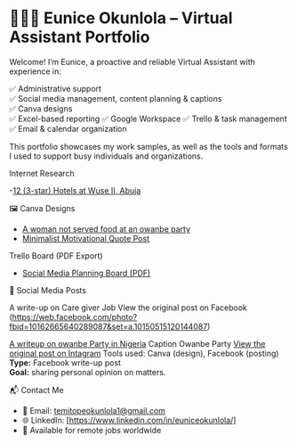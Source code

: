 # 👩🏽‍💻 Eunice Okunlola – Virtual Assistant Portfolio

Welcome! I’m Eunice, a proactive and reliable Virtual Assistant with experience in:

✅ Administrative support  
✅ Social media management, content planning & captions  
✅ Canva designs  
✅ Excel-based reporting
✅ Google Workspace
✅ Trello & task management  
✅ Email & calendar organization

This portfolio showcases my work samples, as well as  the tools and formats I used to support busy individuals and organizations.

Internet Research

-[12 (3-star) Hotels at Wuse II, Abuja](https://docs.google.com/spreadsheets/d/1CrbkyBCCt7uo5_zNkd0DSXQHJHPTY3T_P4dgEjthKw8/edit?gid=598885478#gid=598885478)
  

🖼️ Canva Designs
-  [A woman not served food at an owanbe party](https://github.com/Eunice547/Eunice-Virtual-assistant-Portfolio/blob/main/A%20woman%20not%20served%20food%20at%20an%20owanbe%20party.png)
- [Minimalist Motivational Quote Post](https://github.com/Eunice547/Eunice-Virtual-assistant-Portfolio/blob/main/Black%20White%20Minimalist%20Motivational%20Quotes%20Instagram%20Post%20(1).png)

Trello Board (PDF Export)
- [Social Media Planning Board (PDF)](https://github.com/Eunice547/Eunice-Virtual-assistant-Portfolio/blob/main/My%20board%20on%20Trello.pdf)

📱 Social Media Posts

A write-up on Care giver Job
View the original post on Facebook (https://web.facebook.com/photo?fbid=10162665640289087&set=a.10150515120144087)

[A writeup on owanbe Party in Nigeria](https://github.com/Eunice547/Eunice-Virtual-assistant-Portfolio/blob/main/A%20woman%20not%20served%20food%20at%20an%20owanbe%20party.png)
Caption
Owanbe Party
[View the original post on Intagram](https://www.instagram.com/p/DI1g7DLoebk/)
Tools used: Canva (design), Facebook (posting)  
**Type:** Facebook write-up post  
**Goal:** sharing personal opinion on matters.

 📬 Contact Me

- 📧 Email: temitopeokunlola1@gmail.com 
- 🌐 LinkedIn: [https://www.linkedin.com/in/euniceokunlola/]  
- 📍 Available for remote jobs worldwide

